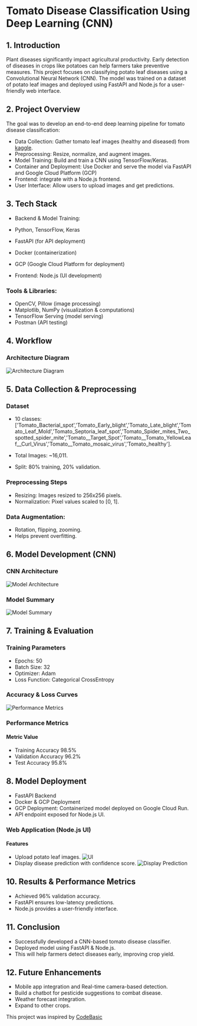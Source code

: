 # Tomato Disease Classification Using Deep Learning (CNN)
## 1. Introduction
Plant diseases significantly impact agricultural productivity. Early detection of diseases in crops like potatoes can help farmers take preventive measures. This project focuses on classifying potato leaf diseases using a Convolutional Neural Network (CNN). The model was trained on a dataset of potato leaf images and deployed using FastAPI and Node.js for a user-friendly web interface.
## 2. Project Overview
The goal was to develop an end-to-end deep learning pipeline for tomato disease classification:

- Data Collection: Gather tomato leaf images (healthy and diseased) from  [kaggle](https://www.kaggle.com/datasets/arjuntejaswi/plant-village).
- Preprocessing: Resize, normalize, and augment images.
- Model Training: Build and train a CNN using TensorFlow/Keras.
- Container and Deployment: Use Docker and serve the model via FastAPI and Google Cloud Platform (GCP)
- Frontend: integrate with a Node.js frontend.
- User Interface: Allow users to upload images and get predictions.

## 3. Tech Stack
- Backend & Model Training:

- Python, TensorFlow, Keras

- FastAPI (for API deployment)

- Docker (containerization)

- GCP (Google Cloud Platform for deployment)

- Frontend: Node.js (UI development)

### Tools & Libraries:

- OpenCV, Pillow (image processing)
- Matplotlib, NumPy (visualization & computations)
- TensorFlow Serving (model serving)
- Postman (API testing)

## 4. Workflow
### Architecture Diagram
![Architecture Diagram](https://github.com/annLamin/Deep-Learning/tree/main/workflow_diagram.jpg)


## 5. Data Collection & Preprocessing
### Dataset
- 10 classes: ['Tomato_Bacterial_spot','Tomato_Early_blight','Tomato_Late_blight','Tomato_Leaf_Mold','Tomato_Septoria_leaf_spot','Tomato_Spider_mites_Two_spotted_spider_mite','Tomato__Target_Spot','Tomato__Tomato_YellowLeaf__Curl_Virus','Tomato__Tomato_mosaic_virus','Tomato_healthy'].

- Total Images: ~16,011.

- Split: 80% training, 20% validation.

### Preprocessing Steps
- Resizing: Images resized to 256x256 pixels.
- Normalization: Pixel values scaled to [0, 1].

### Data Augmentation:

- Rotation, flipping, zooming.
- Helps prevent overfitting.

## 6. Model Development (CNN)
### CNN Architecture
![Model Architecture](https://github.com/annLamin/Deep-Learning/blob/main/model_arch.jpg)

### Model Summary
![Model Summary](https://github.com/annLamin/Deep-Learning/blob/main/model_summary.jpg)


## 7. Training & Evaluation
### Training Parameters
- Epochs: 50
- Batch Size: 32
- Optimizer: Adam
- Loss Function: Categorical CrossEntropy

### Accuracy & Loss Curves

![Performance Metrics](https://github.com/annLamin/Deep-Learning/blob/main/accuracy_and_loss.jpg)

### Performance Metrics
#### Metric	Value
- Training Accuracy	98.5%
- Validation Accuracy	96.2%
- Test Accuracy	95.8%



## 8. Model Deployment
- FastAPI Backend
- Docker & GCP Deployment
- GCP Deployment: Containerized model deployed on Google Cloud Run.
- API endpoint exposed for Node.js UI.


### Web Application (Node.js UI)
#### Features
- Upload potato leaf images.
![UI ](https://github.com/annLamin/Deep-Learning/blob/main/upload_image.jpg)
- Display disease prediction with confidence score.
![Display Prediction ](https://github.com/annLamin/Deep-Learning/blob/main/Output.jpg)


## 10. Results & Performance Metrics
- Achieved 96% validation accuracy.
- FastAPI ensures low-latency predictions.
- Node.js provides a user-friendly interface.  

 
## 11. Conclusion
- Successfully developed a CNN-based tomato disease classifier.
- Deployed model using FastAPI & Node.js.
- This will help farmers detect diseases early, improving crop yield.


## 12. Future Enhancements
- Mobile app integration and Real-time camera-based detection.
- Build a chatbot for pesticide suggestions to combat disease.
- Weather forecast integration.
- Expand to other crops.


This project was inspired by [CodeBasic](https://codebasics.io/)

